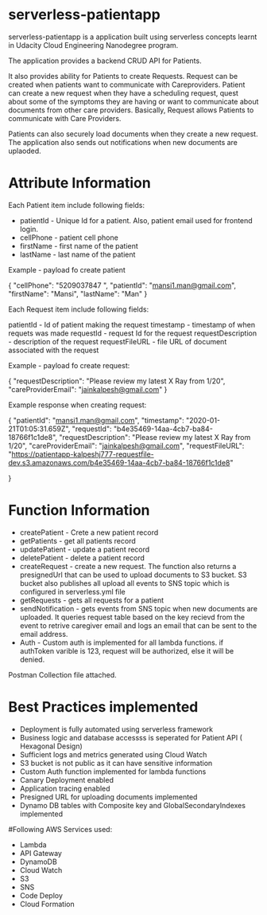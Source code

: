 # serverless-patientapp

serverless-patientapp is a application built using serverless concepts learnt in Udacity Cloud Engineering Nanodegree program.

The application provides a backend CRUD API for Patients.

It also provides ability for Patients to create Requests.
Request can be created when patients want to communicate with Careproviders.
Patient can create a new request when they have a scheduling request, quest about some of the symptoms they are having or want to communicate about documents from other care providers.
Basically, Request allows Patients to communicate with Care Providers.

Patients can also securely load documents when they create a new request.
The application also sends out notifications when new documents are uplaoded.

# Attribute Information

Each Patient item include following fields:
* patientId - Unique Id for a patient. Also, patient email used for frontend login.
* cellPhone - patient cell phone
* firstName - first name of the patient
* lastName - last name of the patient

Example - payload fo create patient

{
   "cellPhone": "5209037847 ",
   "patientId": "mansi1.man@gmail.com",
   "firstName": "Mansi",
   "lastName": "Man"
}

Each Request item include following fields:

patientId - Id of patient making the request
timestamp  - timestamp of when requets was made
requestId - request Id for the request
requestDescription - description of the request
requestFileURL - file URL of document associated with the request


Example - payload fo create request:

{
    "requestDescription": "Please review my latest X Ray from 1/20",
     "careProviderEmail": "jainkalpesh@gmail.com"
}


Example response when creating request:


{
        "patientId": "mansi1.man@gmail.com",
        "timestamp": "2020-01-21T01:05:31.659Z",
        "requestId": "b4e35469-14aa-4cb7-ba84-18766f1c1de8",
        "requestDescription": "Please review my latest X Ray from 1/20",
        "careProviderEmail": "jainkalpesh@gmail.com",
        "requestFileURL": "https://patientapp-kalpeshj777-requestfile-dev.s3.amazonaws.com/b4e35469-14aa-4cb7-ba84-18766f1c1de8"
    
 }
 
#  Function Information

* createPatient - Crete a new patient record
* getPatients - get all patients record
* updatePatient - update a patient record
* deletePatient - delete a patient record
* createRequest - create a new request. The function also returns a presignedUrl that can be used to upload documents to S3 bucket.
S3 bucket also publishes all upload all events to SNS topic which is configured in serverless.yml file
* getRequests - gets all requests for a patient
* sendNotification - gets events from SNS topic when new documents are uploaded.
It queries request table based on the key recievd from the event to retrive caregiver email and logs an email that can be sent to the email address.
* Auth - Custom auth is implemented for all lambda functions.
if authToken varible is 123, request will be authorized, else it will be denied.

Postman Collection file attached.
 

# Best Practices implemented
* Deployment is fully automated using serverless framework
* Business logic and database accessss is seperated for Patient API ( Hexagonal Design)
* Sufficient logs and metrics generated using Cloud Watch
* S3 bucket is not public as it can have sensitive information
* Custom Auth function implemented for lambda functions
* Canary Deployment enabled
* Application tracing enabled
* Presigned URL for uploading documents implemented
* Dynamo DB tables with  Composite key and GlobalSecondaryIndexes implemented


#Following AWS Services used:
* Lambda
* API Gateway
* DynamoDB
* Cloud Watch
* S3
* SNS
* Code Deploy
* Cloud Formation



